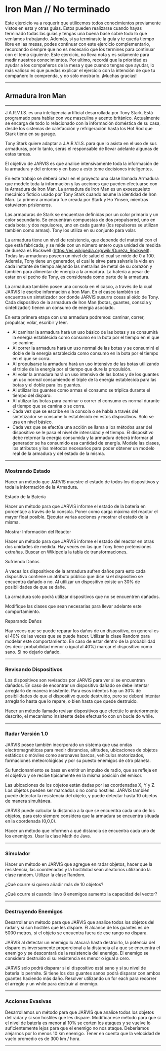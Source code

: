 # Iron Man // No terminado

Este ejercicio va a requerir que utilicemos todos conocimientos previamente vistos en esta y otras
guías. Estos pueden realizarse cuando hayas terminado todas las guías y tengas una buena base
sobre todo lo que veníamos trabajando. Además, si ya terminaste la guía y te queda tiempo libre
en las mesas, podes continuar con este ejercicio complementario, recordando siempre que no es
necesario que los termines para continuar con el tema siguiente. Este ejercicio, no lleva nota y es
solamente para medir nuestros conocimientos. Por ultimo, recordá que la prioridad es ayudar a
los compañeros de la mesa y que cuando tengas que ayudar, lo más valioso es que puedas
explicar el ejercicio con la intención de que tu compañero lo comprenda, y no sólo mostrarlo.
¡Muchas gracias!

---

## Armadura Iron Man
---

J.A.R.V.I.S. es una inteligencia artificial desarrollada por Tony Stark. Está programado para hablar
con voz masculina y acento británico. Actualmente se encarga de todo lo relacionado con la
información doméstica de su casa, desde los sistemas de calefacción y refrigeración hasta los Hot
Rod que Stark tiene en su garage. 

Tony Stark quiere adaptar a J.A.R.V.I.S. para que lo asista en el uso de sus armaduras, por lo tanto,
serás el responsable de llevar adelante algunas de estas tareas. 

El objetivo de JARVIS es que analice intensivamente toda la información de la armadura y del
entorno y en base a esto tome decisiones inteligentes. 

En este trabajo se deberá crear en el proyecto una clase llamada Armadura que modele toda la
información y las acciones que pueden efectuarse con la Armadura de Iron Man. La armadura de
Iron Man es un exoesqueleto mecánico ficticio usado por Tony Stark cuando asume la identidad
de Iron Man. La primera armadura fue creada por Stark y Ho Yinsen, mientras estuvieron
prisioneros. 

Las armaduras de Stark se encuentran definidas por un color primario y un color secundario. Se
encuentran compuestas de dos propulsored, uno en cada bota; y dos repulsores, uno en cada
guante (los repulsores se utilizan también como armas). Tony los utiliza en su conjunto para volar.

La armadura tiene un nivel de resistencia, que depende del material con el que está fabricada, y
se mide con un número entero cuya unidad de medida de dureza es Rockwell
(https://es.wikipedia.org/wiki/Dureza_Rockwell). Todas las armaduras poseen un nivel de salud el
cual se mide de 0 a 100. Además, Tony tiene un generador, el cual le sirve para salvarle la vida en
cada instante de tiempo alejando las metrallas de metal de su corazón y también para alimentar
de energía a la armadura. La batería a pesar de estar en el pecho de Tony, es considerada como
parte de la armadura. 

La armadura también posee una consola en el casco, a través de la cual JARVIS le escribe
información a Iron Man. En el casco también se encuentra un sintetizador por donde JARVIS
susurra cosas al oído de Tony. Cada dispositivo de la armadura de Iron Man (botas, guantes,
consola y sintetizador) tienen un consumo de energía asociado. 

En esta primera etapa con una armadura podremos: caminar, correr, propulsar, volar, escribir y
leer.
- Al caminar la armadura hará un uso básico de las botas y se consumirá la energía
establecida como consumo en la bota por el tiempo en el que se camine.
- Al correr la armadura hará un uso normal de las botas y se consumirá el doble de la
energía establecida como consumo en la bota por el tiempo en el que se corra.
- Al propulsarse la armadura hará un uso intensivo de las botas utilizando el triple de la
energía por el tiempo que dure la propulsión.
- Al volar la armadura hará un uso intensivo de las botas y de los guantes un uso normal
consumiendo el triple de la energía establecida para las botas y el doble para los guantes.
- Al utilizar los guantes como armas el consumo se triplica durante el tiempo del disparo.
- Al utilizar las botas para caminar o correr el consumo es normal durante el tiempo que se
camina o se corra.
- Cada vez que se escribe en la consola o se habla a través del sintetizador se consume lo
establecido en estos dispositivos. Solo se usa en nivel básico.
- Cada vez que se efectúa una acción se llama a los métodos usar del dispositivo se le pasa
el nivel de intensidad y el tiempo. El dispositivo debe retornar la energía consumida y la
armadura deberá informar al generador se ha consumido esa cantidad de energía.
Modele las clases, los atributos y los métodos necesarios para poder obtener un modelo real de la
armadura y del estado de la misma. 

---
### Mostrando Estado

Hacer un método que JARVIS muestre el estado de todos los dispositivos y toda la información de
la Armadura. 

Estado de la Batería

Hacer un método para que JARVIS informe el estado de la batería en porcentaje a través de la
consola. Poner como carga máxima del reactor el mayor float posible. Ejecutar varias acciones y
mostrar el estado de la misma. 

Mostrar Información del Reactor

Hacer un método para que JARVIS informe el estado del reactor en otras dos unidades de
medida. Hay veces en las que Tony tiene pretensiones extrañas. Buscar en Wikipedia la tabla de
transformaciones.

Sufriendo Daños

A veces los dispositivos de la armadura sufren daños para esto cada dispositivo contiene un
atributo público que dice si el dispositivo se encuentra dañado o no. Al utilizar un dispositivo
existe un 30% de posibilidades de que se dañe. 

La armadura solo podrá utilizar dispositivos que no se encuentren dañados. 

Modifique las clases que sean necesarias para llevar adelante este comportamiento. 

Reparando Daños

Hay veces que se puede reparar los daños de un dispositivo, en general es el 40% de las veces
que se puede hacer. Utilizar la clase Random para modelar este comportamiento. En caso de estar
dentro de la probabilidad (es decir probabilidad menor o igual al 40%) marcar el dispositivo como
sano. Si no dejarlo dañado.

---
### Revisando Dispositivos

Los dispositivos son revisados por JARVIS para ver si se encuentran dañados. En caso de
encontrar un dispositivo dañado se debe intentar arreglarlo de manera insistente. Para esos
intentos hay un 30% de posibilidades de que el dispositivo quede destruido, pero se deberá
intentar arreglarlo hasta que lo repare, o bien hasta que quede destruido. 

Hacer un método llamado revisar dispositivos que efectúe lo anteriormente descrito, el
mecanismo insistente debe efectuarlo con un bucle do while.

---

### Radar Versión 1.0

JARVIS posee también incorporado un sistema que usa ondas electromagnéticas para medir
distancias, altitudes, ubicaciones de objetos estáticos o móviles como aeronaves barcos,
vehículos motorizados, formaciones meteorológicas y por su puesto enemigos de otro planeta. 

Su funcionamiento se basa en emitir un impulso de radio, que se refleja en el objetivo y se recibe
típicamente en la misma posición del emisor. 

Las ubicaciones de los objetos están dadas por las coordenadas X, Y y Z. Los objetos pueden ser
marcados o no como hostiles. JARVIS también puede detectar la resistencia del objeto, y puede
detectar hasta 10 objetos de manera simultánea. 

JARVIS puede calcular la distancia a la que se encuentra cada uno de los objetos, para esto
siempre considera que la armadura se encuentra situada en la coordenada (0,0,0).

Hacer un método que informen a qué distancia se encuentra cada uno de los enemigos. Usar la
clase Math de Java. 

---
### Simulador

Hacer un método en JARVIS que agregue en radar objetos, hacer que la resistencia, las
coordenadas y la hostilidad sean aleatorios utilizando la clase random. Utilizar la clase Random. 

¿Qué ocurre si quiero añadir más de 10 objetos? 

¿Qué ocurre si cuando llevo 8 enemigos aumento la capacidad del vector?

---

### Destruyendo Enemigos

Desarrollar un método para que JARVIS que analice todos los objetos del radar y si son hostiles
que les dispare. El alcance de los guantes es de 5000 metros, si el objeto se encuentra fuera de
ese rango no dispara.

JARVIS al detectar un enemigo lo atacará hasta destruirlo, la potencia del disparo es inversamente
proporcional a la distancia al a que se encuentra el enemigo y se descontará de la resistencia del
enemigo. El enemigo se considera destruido si su resistencia es menor o igual a cero. 

JARVIS solo podrá disparar si el dispositivo está sano y si su nivel de batería lo permite. Si tiene
los dos guantes sanos podrá disparar con ambos guantes haciendo más daño. Resolver utilizando
un for each para recorrer el arreglo y un while para destruir al enemigo.

---
### Acciones Evasivas

Desarrollamos un método para que JARVIS que analice todos los objetos del radar y si son
hostiles que les dispare. Modificar ese método para que si el nivel de batería es menor al 10% se
corten los ataques y se vuelve lo suficientemente lejos para que el enemigo no nos ataque.
Deberíamos alejarnos por lo menos 10 km enemigo. Tener en cuenta que la velocidad de vuelo
promedio es de 300 km / hora.
 
---